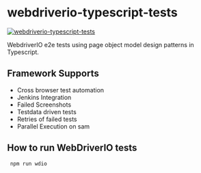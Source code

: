 # webdriverio-typescript-tests
[![webdriverio-typescript-tests](https://github.com/ISanjeevKumar/webdriverio-typescript-tests/actions/workflows/node.js.yml/badge.svg)](https://github.com/ISanjeevKumar/webdriverio-typescript-tests/actions/workflows/node.js.yml)

WebdriverIO e2e tests using page object model design patterns in Typescript.

## Framework Supports

- Cross browser test automation
- Jenkins Integration
- Failed Screenshots
- Testdata driven tests
- Retries of failed tests
- Parallel Execution on sam

## How to run WebDriverIO tests

```
 npm run wdio
```
